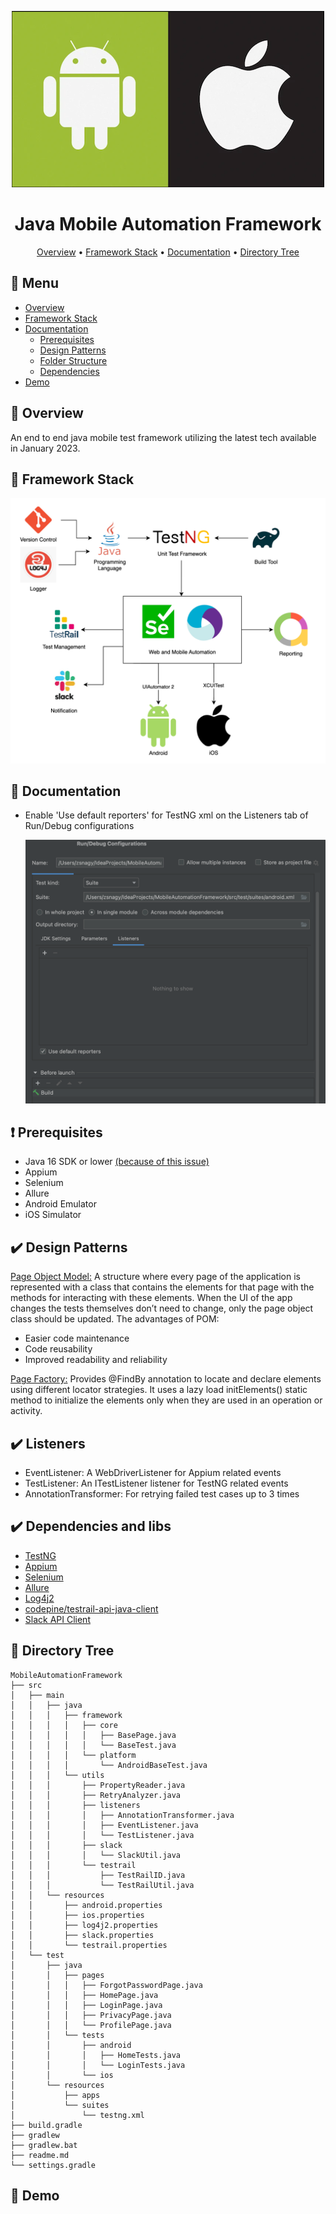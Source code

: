<div align="center">

![Logo width="200" height="400"](images/logo.png)

# Java Mobile Automation Framework

[//]: # (![Badge]&#40;https://img.shields.io/badge/badge-badge-brightgreen&#41;)

[//]: # (![Badge]&#40;https://img.shields.io/badge/badge-badge-brightgreen&#41;)

[//]: # (![Badge]&#40;https://img.shields.io/badge/badge-badge-brightgreen&#41;)

[Overview](#scroll-overview)
•
[Framework Stack](#rice_scene-screenshot)
•
[Documentation](#blue_book-documentation)
•
[Directory Tree](#dvd-demo)
</div>

## :bookmark_tabs: Menu

- [Overview](#scroll-overview)
- [Framework Stack](#rice_scene-screenshot)
- [Documentation](#blue_book-documentation)
    - [Prerequisites](#exclamation-requirements)
    - [Design Patterns](#open_file_folder-folder-structure)
    - [Folder Structure](#open_file_folder-folder-structure)
    - [Dependencies](#heavy_check_mark-dependencies-and-libs)
- [Demo](#dvd-demo)

## :scroll: Overview

An end to end java mobile test framework utilizing the latest tech available in January 2023.

## :rice_scene: Framework Stack

![Logo](images/framework_stack.png)

## :blue_book: Documentation

- Enable 'Use default reporters' for TestNG xml on the Listeners tab of Run/Debug configurations

  ![IDE](images/IDE.png)
## :exclamation: Prerequisites

- Java 16 SDK or lower [(because of this issue)](https://github.com/appium/java-client/issues/1619)
- Appium
- Selenium
- Allure 
- Android Emulator
- iOS Simulator

## :heavy_check_mark: Design Patterns

[Page Object Model:](https://www.selenium.dev/documentation/test_practices/encouraged/page_object_models/) A structure where every page of the 
application is represented with a class that contains the elements for that page with the methods 
for interacting with these elements. When the UI of the app changes the tests themselves don’t need to change,
only the page object class should be updated. The advantages of POM:
- Easier code maintenance
- Code reusability
- Improved readability and reliability

[Page Factory:](https://www.testim.io/blog/page-factory-in-selenium/) Provides @FindBy annotation to locate and declare elements using different locator strategies. 
It uses a lazy load initElements() static method to initialize the elements only when they are used in an operation 
or activity.

## :heavy_check_mark: Listeners

- EventListener: A WebDriverListener for Appium related events
- TestListener: An ITestListener listener for TestNG related events
- AnnotationTransformer: For retrying failed test cases up to 3 times

## :heavy_check_mark: Dependencies and libs

- [TestNG](https://testng.org/doc/documentation-main.html)
- [Appium](https://github.com/appium/appium)
- [Selenium](https://github.com/SeleniumHQ/selenium)
- [Allure](https://docs.qameta.io/allure/)
- [Log4j2](https://logging.apache.org/log4j/2.x/)
- [codepine/testrail-api-java-client](https://github.com/codepine/testrail-api-java-client)
- [Slack API Client]()

## :open_file_folder: Directory Tree

```
MobileAutomationFramework
├── src
│   ├── main
│   │   ├── java
│   │   │   ├── framework
│   │   │   │   ├── core
│   │   │   │   │   ├── BasePage.java
│   │   │   │   │   └── BaseTest.java
│   │   │   │   └── platform
│   │   │   │       └── AndroidBaseTest.java
│   │   │   └── utils
│   │   │       ├── PropertyReader.java
│   │   │       ├── RetryAnalyzer.java
│   │   │       ├── listeners
│   │   │       │   ├── AnnotationTransformer.java
│   │   │       │   ├── EventListener.java
│   │   │       │   └── TestListener.java
│   │   │       ├── slack
│   │   │       │   └── SlackUtil.java
│   │   │       └── testrail
│   │   │           ├── TestRailID.java
│   │   │           └── TestRailUtil.java
│   │   └── resources
│   │       ├── android.properties
│   │       ├── ios.properties
│   │       ├── log4j2.properties
│   │       ├── slack.properties
│   │       └── testrail.properties
│   └── test
│       ├── java
│       │   ├── pages
│       │   │   ├── ForgotPasswordPage.java
│       │   │   ├── HomePage.java
│       │   │   ├── LoginPage.java
│       │   │   ├── PrivacyPage.java
│       │   │   └── ProfilePage.java
│       │   └── tests
│       │       ├── android
│       │       │   ├── HomeTests.java
│       │       │   └── LoginTests.java
│       │       └── ios
│       └── resources
│           ├── apps
│           └── suites
│               └── testng.xml
├── build.gradle
├── gradlew
├── gradlew.bat
├── readme.md
└── settings.gradle

```
## :dvd: Demo